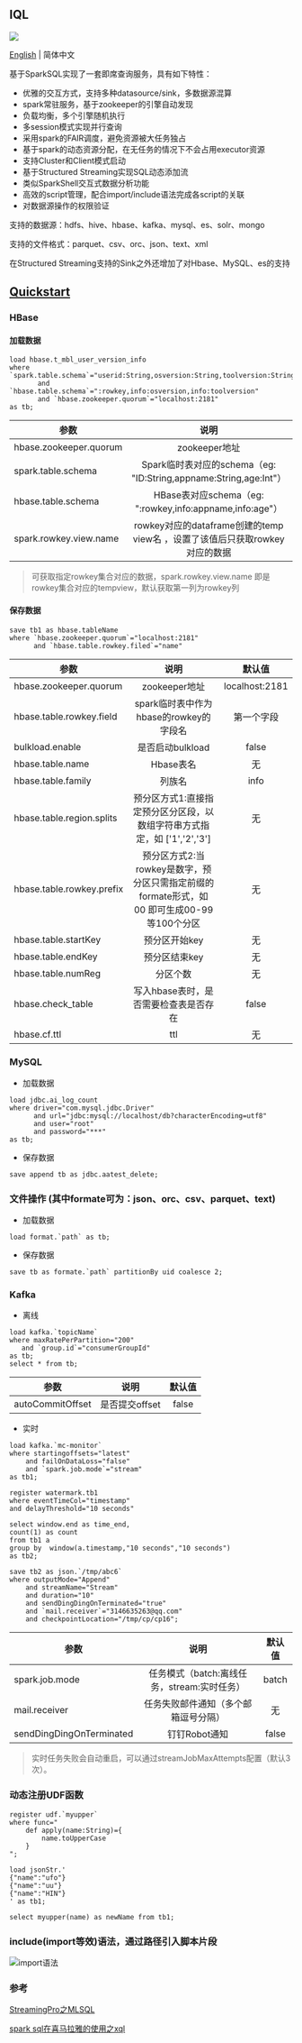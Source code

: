 ## IQL
 
![](https://upload-images.jianshu.io/upload_images/3597066-e19cdef507fd77a7.png?imageMogr2/auto-orient/strip%7CimageView2/2/w/1240)
 
[English](https://github.com/teeyog/IQL/blob/master/docs/en/README-EN.md) | 简体中文

基于SparkSQL实现了一套即席查询服务，具有如下特性：
- 优雅的交互方式，支持多种datasource/sink，多数据源混算
- spark常驻服务，基于zookeeper的引擎自动发现
- 负载均衡，多个引擎随机执行
- 多session模式实现并行查询
- 采用spark的FAIR调度，避免资源被大任务独占
- 基于spark的动态资源分配，在无任务的情况下不会占用executor资源
- 支持Cluster和Client模式启动
- 基于Structured Streaming实现SQL动态添加流
- 类似SparkShell交互式数据分析功能
- 高效的script管理，配合import/include语法完成各script的关联
- 对数据源操作的权限验证

支持的数据源：hdfs、hive、hbase、kafka、mysql、es、solr、mongo

支持的文件格式：parquet、csv、orc、json、text、xml

在Structured Streaming支持的Sink之外还增加了对Hbase、MySQL、es的支持



## [Quickstart](https://github.com/teeyog/IQL/blob/master/docs/quick-start.md)
 
### HBase
 
#### 加载数据

```
load hbase.t_mbl_user_version_info 
where `spark.table.schema`="userid:String,osversion:String,toolversion:String"
	   and `hbase.table.schema`=":rowkey,info:osversion,info:toolversion" 
	   and `hbase.zookeeper.quorum`="localhost:2181"
as tb;
```

| 参数 | 说明 | 默认值 | 
| ------------- |:-------------:|:-------------:|
| hbase.zookeeper.quorum | zookeeper地址| localhost:2181|
| spark.table.schema | Spark临时表对应的schema（eg: "ID:String,appname:String,age:Int"）| 无 |
| hbase.table.schema| HBase表对应schema（eg: ":rowkey,info:appname,info:age"）| 无 |
|spark.rowkey.view.name| rowkey对应的dataframe创建的temp view名 ，设置了该值后只获取rowkey对应的数据  |  无 |

> 可获取指定rowkey集合对应的数据，spark.rowkey.view.name 即是rowkey集合对应的tempview，默认获取第一列为rowkey列

#### 保存数据

```
save tb1 as hbase.tableName 
where `hbase.zookeeper.quorum`="localhost:2181"
      and `hbase.table.rowkey.filed`="name"
```

| 参数 | 说明 | 默认值 | 
| ------------- |:-------------:|:-------------:|
|hbase.zookeeper.quorum | zookeeper地址| localhost:2181|
|hbase.table.rowkey.field | spark临时表中作为hbase的rowkey的字段名| 第一个字段 |
|bulkload.enable| 是否启动bulkload| false|
|hbase.table.name | Hbase表名  |  无 |
|hbase.table.family | 列族名  |  info |
|hbase.table.region.splits | 预分区方式1:直接指定预分区分区段，以数组字符串方式指定，如 ['1','2','3']  |  无 |
|hbase.table.rowkey.prefix | 预分区方式2:当rowkey是数字，预分区只需指定前缀的formate形式，如 00 即可生成00-99等100个分区  |  无 |
|hbase.table.startKey | 预分区开始key |  无 |
|hbase.table.endKey | 预分区结束key  |  无 |
|hbase.table.numReg | 分区个数 |  无 |
|hbase.check_table | 写入hbase表时，是否需要检查表是否存在  |  false |
|hbase.cf.ttl | ttl | 无 |

### MySQL

- 加载数据
```
load jdbc.ai_log_count 
where driver="com.mysql.jdbc.Driver" 
      and url="jdbc:mysql://localhost/db?characterEncoding=utf8" 
      and user="root" 
      and password="***" 
as tb; 
```

- 保存数据

```
save append tb as jdbc.aatest_delete;
```

### 文件操作 (其中formate可为：json、orc、csv、parquet、text)
- 加载数据
 ```
load format.`path` as tb;
```

- 保存数据
```
save tb as formate.`path` partitionBy uid coalesce 2;
```

### Kafka

- 离线
 ```
load kafka.`topicName`
where maxRatePerPartition="200"
	and `group.id`="consumerGroupId"
as tb;
select * from tb;
```
| 参数 | 说明 | 默认值 | 
| ------------- |:-------------:|:-------------:|
| autoCommitOffset | 是否提交offset | false | 
- 实时
```
load kafka.`mc-monitor` 
where startingoffsets="latest"
	and failOnDataLoss="false"
	and `spark.job.mode`="stream" 
as tb1;

register watermark.tb1
where eventTimeCol="timestamp"
and delayThreshold="10 seconds"

select window.end as time_end,
count(1) as count
from tb1 a  
group by  window(a.timestamp,"10 seconds","10 seconds")
as tb2;

save tb2 as json.`/tmp/abc6` 
where outputMode="Append"
	and streamName="Stream"
	and duration="10"
	and sendDingDingOnTerminated="true"
	and `mail.receiver`="3146635263@qq.com"
	and checkpointLocation="/tmp/cp/cp16";
```

| 参数 | 说明 | 默认值 | 
| ------------- |:-------------:|:-------------:|
| spark.job.mode | 任务模式（batch:离线任务，stream:实时任务）| batch |
| mail.receiver | 任务失败邮件通知（多个邮箱逗号分隔）| 无 |
| sendDingDingOnTerminated | 钉钉Robot通知 | false |

> 实时任务失败会自动重启，可以通过streamJobMaxAttempts配置（默认3次）。

### 动态注册UDF函数
```
register udf.`myupper`
where func="
	def apply(name:String)={
		name.toUpperCase
	}
";

load jsonStr.'
{"name":"ufo"}
{"name":"uu"}
{"name":"HIN"}
' as tb1;

select myupper(name) as newName from tb1;
```

### include(import等效)语法，通过路径引入脚本片段

![import语法](https://upload-images.jianshu.io/upload_images/3597066-cf42197b02fbaa5c.png?imageMogr2/auto-orient/strip%7CimageView2/2/w/1240)



### 参考
[StreamingPro之MLSQL](https://github.com/allwefantasy/streamingpro)

[spark sql在喜马拉雅的使用之xql](https://github.com/cjuexuan/mynote/issues/21)

